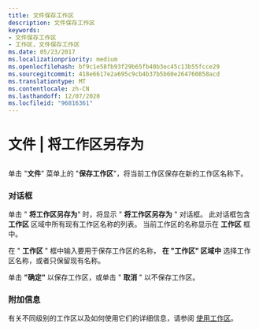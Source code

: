 ```yaml
---
title: 文件保存工作区
description: 文件保存工作区
keywords:
- 文件保存工作区
- 工作区，文件保存工作区
ms.date: 05/23/2017
ms.localizationpriority: medium
ms.openlocfilehash: bf9c1e58fb93f29b65fb40b3ec45c13b55fcce29
ms.sourcegitcommit: 418e6617e2a695c9cb4b37b5b60e264760858acd
ms.translationtype: MT
ms.contentlocale: zh-CN
ms.lasthandoff: 12/07/2020
ms.locfileid: "96816361"
---
```

# <a name="file--save-workspace-as"></a>文件 | 将工作区另存为


## <span id="ddk_file_save_workspace_as_dbg"></span><span id="DDK_FILE_SAVE_WORKSPACE_AS_DBG"></span>


单击 "**文件**" 菜单上的 "**保存工作区**"，将当前工作区保存在新的工作区名称下。

### <a name="span-iddialog_boxspanspan-iddialog_boxspandialog-box"></a><span id="dialog_box"></span><span id="DIALOG_BOX"></span>对话框

单击 " **将工作区另存为**" 时，将显示 " **将工作区另存为** " 对话框。 此对话框包含 **工作区** 区域中所有现有工作区名称的列表。 当前工作区的名称显示在 **工作区** 框中。

在 " **工作区** " 框中输入要用于保存工作区的名称， **在 "工作区" 区域中** 选择工作区名称，或者只保留现有名称。

单击 **"确定"** 以保存工作区，或单击 " **取消** " 以不保存工作区。

### <a name="span-idadditional_informationspanspan-idadditional_informationspanadditional-information"></a><span id="additional_information"></span><span id="ADDITIONAL_INFORMATION"></span>附加信息

有关不同级别的工作区以及如何使用它们的详细信息，请参阅 [使用工作区](using-workspaces.md)。

 

 





